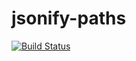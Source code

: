 # jsonify-paths

[![Build Status](https://travis-ci.org/stephanecodes/jsonify-paths.svg?branch=master)](https://travis-ci.org/stephanecodes/jsonify-paths)
